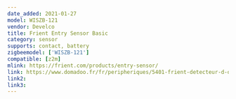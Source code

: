 ```yaml
---
date_added: 2021-01-27
model: WISZB-121
vendor: Develco
title: Frient Entry Sensor Basic
category: sensor
supports: contact, battery
zigbeemodel: ['WISZB-121']
compatible: [z2m]
mlink: https://frient.com/products/entry-sensor/
link: https://www.domadoo.fr/fr/peripheriques/5401-frient-detecteur-d-ouverture-de-porte-ou-fenetre-zigbee-30-5713594002545.html
link2: 
link3: 
---
```


